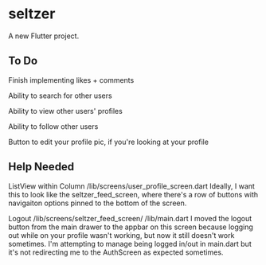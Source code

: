 # seltzer

A new Flutter project.

## To Do
Finish implementing likes + comments

Ability to search for other users

Ability to view other users' profiles

Ability to follow other users

Button to edit your profile pic, if you're looking at your profile

## Help Needed

ListView within Column
/lib/screens/user_profile_screen.dart
Ideally, I want this to look like the seltzer_feed_screen, where there's a  row of buttons with navigaiton options pinned to the bottom of the screen. 

Logout
/lib/screens/seltzer_feed_screen/
/lib/main.dart
I moved the logout button from the main drawer to the appbar on this screen because logging out while on your profile wasn't working, but now it still doesn't work sometimes.
I'm attempting to manage being logged in/out in main.dart but it's not redirecting me to the AuthScreen as expected sometimes. 
